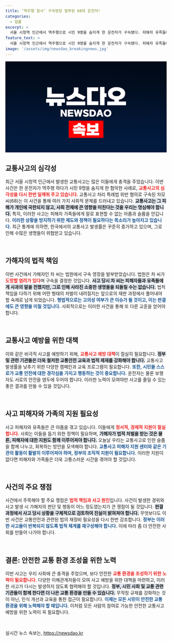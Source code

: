 ```yaml
---
title: ‘역주행 참사’ 구속영장 발부된 60대 운전자!
categories:
  - 법률
excerpt: >
  서울 시청역 인근에서 역주행으로 시민 9명을 숨지게 한 운전자가 구속됐다. 피해자 유족들에게 사죄한 차모 씨의 영장 발부 배경은? 클릭해 자세한 내용을 확인해보세요!
feature_text: >
  서울 시청역 인근에서 역주행으로 시민 9명을 숨지게 한 운전자가 구속됐다. 피해자 유족들에게 사죄한 차모 씨의 영장 발부 배경은? 클릭해 자세한 내용을 확인해보세요!
image: '/assets/img/newsdao_breakingnews.jpg'
---
```


<p><img src="/assets/img/newsdao_breakingnews.jpg" alt="firstkoreanews 속보" /></p>

<h2 data-ke-size="size26">교통사고의 심각성</h2>

<p data-ke-size="size16">최근 서울 시청역 인근에서 발생한 교통사고는 많은 이들에게 충격을 주었습니다. 이번 사건은 한 운전자가 역주행 하다가 시민 9명을 숨지게 한 험악한 사례로, <b><span style="color: #ee2323;">교통사고의 심각성을 다시 한번 일깨워 주고 있습니다.</span></b> 교통사고 처리 특례법 위반 혐의로 구속된 차모 씨(68)는 이 사건을 통해 여러 가지 사회적 문제를 드러내고 있습니다. <b><span style="background-color: #21538527;">교통사고는 그 피해가 개인에 국한되지 않고, 사회 전체에 큰 영향을 미친다는 것을 우리는 명심해야 합니다.</span></b> 특히, 이러한 사고는 피해자 가족들에게 말로 표현할 수 없는 아픔과 슬픔을 안깁니다. <b><span style="color: #1a5490;">이러한 상황을 방지하기 위한 제도와 정책이 필요하다는 목소리가 높아지고 있습니다.</span></b> 최근 통계에 의하면, 한국에서의 교통사고 발생률은 꾸준히 증가하고 있으며, 그로 인해 수많은 생명들이 위협받고 있습니다.</p>

<p data-ke-size="size16">&nbsp;</p>

<h2 data-ke-size="size26">가해자의 법적 책임</h2>

<p data-ke-size="size16">이번 사건에서 가해자인 차 씨는 법원에서 구속 영장을 발부받았습니다. 법원은 차 씨가 <b><span style="color: #ee2323;">도망할 염려가 있다</span></b>며 구속을 결정한 것입니다. <b><span style="background-color: #21538527;">사고 당시 차 씨는 피해자들과 유족들에게 사과의 말을 전했지만, 그로 인해 사라진 소중한 생명들을 되돌릴 수는 없습니다.</span></b> 법적 책임을 다하기 위해 어떤 형태의 처벌이 내려질지는 앞으로의 재판 과정에서 풀어내야 할 숙제로 남게 되었습니다. <b><span style="color: #1a5490;">형법적으로는 고의성 여부가 큰 이슈가 될 것이고, 이는 판결에도 큰 영향을 미칠 것입니다.</span></b> 사회적으로는 이러한 사건을 통해 또 다른 교훈을 얻어야 합니다.</p>

<p data-ke-size="size16">&nbsp;</p>

<h2 data-ke-size="size26">교통사고 예방을 위한 대책</h2>

<p data-ke-size="size16">이와 같은 비극적 사고를 예방하기 위해, <b><span style="color: #ee2323;">교통사고 예방 대책</span></b>이 절실히 필요합니다. <b><span style="background-color: #21538527;">정부 및 관련 기관들은 더욱 철저한 교통안전 교육과 법적 제재를 강화해야 합니다.</span></b> 교통사고 발생률을 낮추기 위한 다양한 캠페인과 교육 프로그램이 필요합니다. <b><span style="color: #1a5490;">또한, 시민들 스스로가 교통 안전에 대한 경각심을 가지고 행동하는 것이 중요합니다.</span></b> 운전자는 물론 보행자도 서로의 안전을 염두에 두어야 합니다. 이러한 노력이 모여야만 사고를 줄일 수 있는 좋은 결과를 만들 수 있을 것입니다.</p>

<p data-ke-size="size16">&nbsp;</p>

<h2 data-ke-size="size26">사고 피해자와 가족의 지원 필요성</h2>

<p data-ke-size="size16">사고 피해자와 유족들은 큰 아픔을 겪고 있습니다. 이들에게 <b><span style="color: #ee2323;">정서적, 경제적 지원이 절실합니다.</span></b> 사회는 이들을 돕기 위한 정책이 필요하며, <b><span style="background-color: #21538527;">가해자가 법적 처벌을 받는 것은 물론, 피해자에 대한 지원도 함께 이루어져야 합니다.</span></b> 오늘날 우리는 교통사고로 인한 슬픔을 함께 나누고, 회복하는 방안을 모색해야 합니다. <b><span style="color: #1a5490;">교통사고 피해자 지원 센터와 같은 기관의 활동이 활발히 이루어져야 하며, 정부의 조직적 지원이 필요합니다.</span></b> 이러한 지원이 없다면 피해자와 가족들은 더욱 고통스러운 시간을 겪어야 할 것입니다.</p>

<p data-ke-size="size16">&nbsp;</p>

<h2 data-ke-size="size26">사건의 주요 쟁점</h2>

<p data-ke-size="size16">사건에서 주목해야 할 주요 쟁점은 <b><span style="color: #ee2323;">법적 책임과 사고 원인</span></b>입니다. 사건이 발생한 경위와 사고 발생 시 가해자의 판단 및 행동이 어느 정도였는지가 큰 쟁점이 될 것입니다. <b><span style="background-color: #21538527;">판결 과정에서 사고 당시 상황을 구체적으로 검토하여 진실이 밝혀져야 합니다.</span></b> 무엇보다도 이번 사건은 교통안전과 관련된 법의 재정비 필요성을 다시 한번 강조합니다. <b><span style="color: #1a5490;">정부는 이러한 사고들이 반복되지 않도록 법적 체계를 재구성해야 합니다.</span></b> 이에 따라 좀 더 안전한 사회를 만들어 나가야 합니다.</p>

<p data-ke-size="size16">&nbsp;</p>

<h2 data-ke-size="size26">결론: 안전한 교통 환경 조성을 위한 노력</h2>

<p data-ke-size="size16">이번 사고는 우리 사회에 큰 충격을 주었으며, 보다 안전한 <b><span style="color: #ee2323;">교통 환경을 조성하기 위한 노력이 필요합니다.</span></b> 다양한 이해관계자들이 모여 사고 예방을 위한 대책을 마련하고, 이러한 사고가 다시는 발생하지 않도록 협력해야 할 것입니다. <b><span style="background-color: #21538527;">정부, 시민 사회 및 교통 관련 기관들이 함께 한다면 더 나은 교통 환경을 만들 수 있습니다.</span></b> 무작정 규제를 강화하는 것이 아닌, 인식 개선과 교육을 통한 접근이 필요합니다. <b><span style="color: #1a5490;">이제는 모든 시민이 안전한 교통 환경을 위해 노력해야 할 때입니다.</span></b> 이처럼 모든 사람의 참여로 가능한 안전한 교통사고 예방을 위한 노력이 꼭 필요합니다.</p> 

<p data-ke-size="size16">&nbsp;</p>
실시간 뉴스 속보는, <a href="https://newsdao.kr" rel="dofollow">https://newsdao.kr</a>


